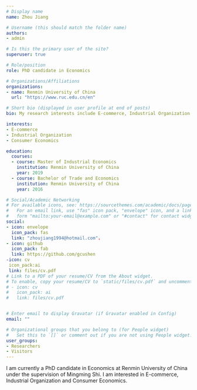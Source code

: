 ```yaml
---
# Display name
name: Zhou Jiang

# Username (this should match the folder name)
authors:
- admin

# Is this the primary user of the site?
superuser: true

# Role/position
role: PhD candidate in Economics

# Organizations/Affiliations
organizations:
- name: Renmin University of China
  url: "https://www.ruc.edu.cn/en"

# Short bio (displayed in user profile at end of posts)
bio: My research interests include E-commerce, Industrial Organization and Consumer Economics.

interests:
- E-commerce
- Industrial Organization
- Consumer Economics

education:
  courses:
  - course: Master of Industrial Economics
    institution: Renmin University of China
    year: 2019
  - course: Bachelor of Trade and Economics
    institution: Renmin University of China
    year: 2016

# Social/Academic Networking
# For available icons, see: https://sourcethemes.com/academic/docs/page-builder/#icons
#   For an email link, use "fas" icon pack, "envelope" icon, and a link in the
#   form "mailto:your-email@example.com" or "#contact" for contact widget.
social:
- icon: envelope
  icon_pack: fas
  link: "zhoujiang1994@hotmail.com".
- icon: github
  icon_pack: fab
  link: https://github.com/gcushen
-icon: cv
 icon_pack:ai
 link: files/cv.pdf
# Link to a PDF of your resume/CV from the About widget.
# To enable, copy your resume/CV to `static/files/cv.pdf` and uncomment the lines below.
# - icon: cv
#   icon_pack: ai
#   link: files/cv.pdf


# Enter email to display Gravatar (if Gravatar enabled in Config)
email: ""

# Organizational groups that you belong to (for People widget)
#   Set this to `[]` or comment out if you are not using People widget.
user_groups:
- Researchers
- Visitors
---
```


I am currently a PhD candidate in Economics at Renmin University of China under the supervision of Mingming Shi. I am interested in E-commerce, Industrial Organization and Consumer Economics.
